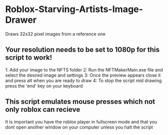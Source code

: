 # Roblox-Starving-Artists-Image-Drawer
Draws 32x32 pixel images from a reference one 

## Your resolution needs to be set to 1080p for this script to work!
1: Add your image to the NFTS folder
2: Run the NFTMakerMain.exe file and select the desired image and settings
3: Once the preview appears close it and press alt when you are ready to draw
4: To stop the script mid drawing press the 'end' key on your keyboard

## This script emulates mouse presses which not only roblox can recieve
It is important you have the roblox player in fullscreen mode and that you dont open another window on your computer unless you halt the script
